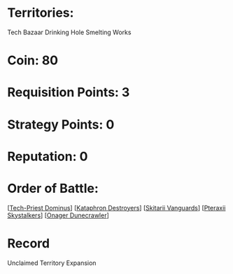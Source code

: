 # Territories: 
Tech Bazaar
Drinking Hole
Smelting Works

# Coin: 80

# Requisition Points: 3

# Strategy Points: 0

# Reputation: 0

# Order of Battle:
[[Tech-Priest Dominus]]
[[Kataphron Destroyers]]
[[Skitarii Vanguards]]
[[Pteraxii Skystalkers]]
[[Onager Dunecrawler]]

# Record
Unclaimed Territory Expansion

[//begin]: # "Autogenerated link references for markdown compatibility"
[Tech-Priest Dominus]: tech-priest-dominus "Tech Priest Dominus"
[Kataphron Destroyers]: kataphron-destroyers "Kataphron Destroyers"
[Skitarii Vanguards]: skitarii-vanguards "Skitarii Vanguards"
[Pteraxii Skystalkers]: pteraxii-skystalkers "Pteraxii Skystalkers"
[Onager Dunecrawler]: onager-dunecrawler "Onager Dunecrawler"
[//end]: # "Autogenerated link references"